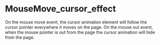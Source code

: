 # MouseMove_cursor_effect
On the mouse move event, the cursor animation element will follow the cursor pointer everywhere it moves on the page. On the mouse out event, when the mouse pointer is out from the page the cursor animation will hide from the page.
